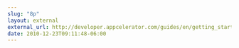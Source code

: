 ```yaml
---
slug: "8p"
layout: external
external_url: http://developer.appcelerator.com/guides/en/getting_started.html
date: 2010-12-23T09:11:48-06:00
---
```

